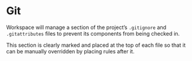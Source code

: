 <!--
 Git.md

 This source file is part of the Workspace open source project.
 https://github.com/SDGGiesbrecht/Workspace

 Copyright ©2017 Jeremy David Giesbrecht and the Workspace project contributors.

 Soli Deo gloria.

 Licensed under the Apache Licence, Version 2.0.
 See http://www.apache.org/licenses/LICENSE-2.0 for licence information.
 -->

# Git

Workspace will manage a section of the project’s `.gitignore` and `.gitattributes` files to prevent its components from being checked in.

This section is clearly marked and placed at the top of each file so that it can be manually overridden by placing rules after it.
